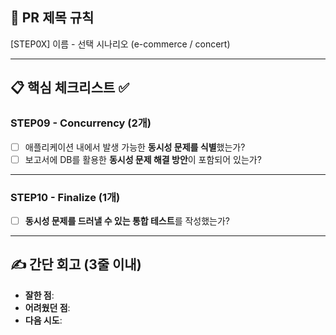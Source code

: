 ## :pushpin: PR 제목 규칙

[STEP0X] 이름 - 선택 시나리오 (e-commerce / concert)

---

## :clipboard: 핵심 체크리스트 :white_check_mark:

### STEP09 - Concurrency (2개)

- [ ] 애플리케이션 내에서 발생 가능한 **동시성 문제를 식별**했는가?
- [ ] 보고서에 DB를 활용한 **동시성 문제 해결 방안**이 포함되어 있는가?

---

### STEP10 - Finalize (1개)

- [ ] **동시성 문제를 드러낼 수 있는 통합 테스트**를 작성했는가?

---

## ✍️ 간단 회고 (3줄 이내)

- **잘한 점**:
- **어려웠던 점**:
- **다음 시도**:
